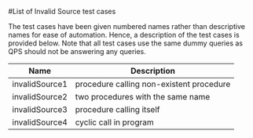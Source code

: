 #List of Invalid Source test cases

The test cases have been given numbered names rather than descriptive names for ease of automation. Hence, a description of the test cases is provided below. Note that all test cases use the same dummy queries as QPS should not be answering any queries.

Name            | Description
----------------|------------
invalidSource1  |  procedure calling non-existent procedure
invalidSource2  |  two procedures with the same name
invalidSource3  |  procedure calling itself
invalidSource4  |  cyclic call in program
